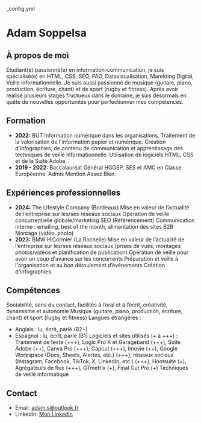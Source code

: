 _config.yml
# Adam Soppelsa

## À propos de moi
Étudiant(e) passionné(e) en information-communication, je suis spécialisé(e) en HTML, CSS, SEO, PAO, Datavisualisation, Marekting Digital, Veille informationnelle. Je suis aussi passionné de musique (guitare, piano, production, écriture, chant) et de sport (rugby et fitness). Après avoir réalisé plusieurs stages fructueux dans le domaine, je suis désormais en quête de nouvelles opportunités pour perfectionner mes compétences.


## Formation
- **2022:** BUT Information numérique dans les organisations. Traitement de la valorisation de l'information papier et numérique. Création d’infographies, de contenu de communication et apprentissage des techniques de veille informationnelle. Utilisation de logiciels HTML, CSS et de la Suite Adobe.
- **2019 - 2022:** Baccalauréat Général HGGSP, SES et AMC en Classe Européenne. Admis Mention Assez Bien.

## Expériences professionnelles
- **2024:** The Lifestyle Company (Bordeaux)
Mise en valeur de l’actualité de l’entreprise sur les/ses réseaux sociaux
Opération de veille concurrentielle globale/marketing
SEO (Référencement)
Communication interne : emailing, best of the month, alimentation des sites B2B
Montage (vidéo, photo)
- **2023:** BMW H.Cormier (La Rochelle)
Mise en valeur de l’actualité de l’entreprise sur les/ses réseaux sociaux (prises de vues, montages photos/vidéos et planification de publication)
Opération de veille pour avoir un coup d'avance sur les concurrents
Préparation et veille à l'organisation et au bon déroulement d’événements 
Création d'infographies

## Compétences
Sociabilité, sens du contact, facilités à l’oral et à l’écrit, créativité, dynamisme et autonomie 
Musique (guitare, piano, production, écriture, chant) et sport (rugby et fitness)
Langues étrangères :
- Anglais : lu, écrit, parlé (B2+)
- Espagnol : lu, écrit, parlé (B1)
Logiciels et sites utilisés (+ à +++) : Traitement de texte (+++), Logic Pro X et Garageband (+++), Suite Adobe (++), Canva Pro (+++); Capcut (+++), Imovie (++), Google Workspace (Docs, Sheets, Alertes, etc.) (+++), réseaux sociaux (Instagram, Facebook, TikTok, X, LinkedIn, etc.) (+++),  Hootsuite (+), Agrégateurs de flux (+++),  GTmetrix (+), Final Cut Pro (+)
Techniques de veille informatique

## Contact
- Email: adam.s@outlook.fr
- LinkedIn: [Mon LinkedIn](https://www.linkedin.com/in/adam-soppelsa-67856a257/)
